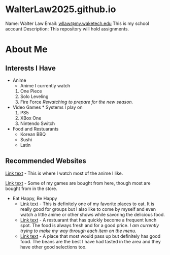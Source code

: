 # WalterLaw2025.github.io
Name: Walter Law
Email: wllaw@my.waketech.edu
This is my school account
Description: This repository will hold assignments.
# About Me
## Interests I Have
* Anime
     * Anime I currently watch
  1. One Piece
  2. Solo Leveling
  3. Fire Force *Rewatching to prepare for the new season.*
* Video Games
      * Systems I play on
  1. PS5
  2. XBox One
  3. Nintendo Switch
* Food and Restuarants
     * Korean BBQ
     * Sushi
     * Latin
## Recommended Websites
[Link text](https://www.crunchyroll.com/) - This is where I watch most of the anime I like.

[Link text](https://www.gamestop.com/) - Some of my games are bought from here, though most are bought from in the store.
* Eat Happy, Be Happy
     * [Link text](https://thekpot.com/) - This is definitely one of my favorite places to eat. It is really good for groups but I also like to come by myself and even watch a little anime or other shows while savoring the delicious food.
     * [Link text](https://www.okomehouse.com/) - A restuarant that has quickly become a frequent lunch spot. The food is always fresh and for a good price. *I am currently trying to make my way through each item on the menu.*
     * [Link text](https://www.yelp.com/biz/kumbala-bar-and-grill-raleigh) - A place that most would pass up but definitely has good food. The beans are the best I have had tasted in the area and they have other good selections too.
